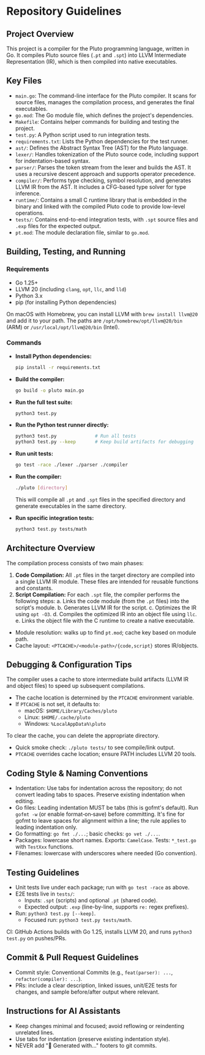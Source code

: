 # Repository Guidelines

## Project Overview

This project is a compiler for the Pluto programming language, written in Go. It compiles Pluto source files (`.pt` and `.spt`) into LLVM Intermediate Representation (IR), which is then compiled into native executables.

## Key Files

*   `main.go`: The command-line interface for the Pluto compiler. It scans for source files, manages the compilation process, and generates the final executables.
*   `go.mod`: The Go module file, which defines the project's dependencies.
*   `Makefile`: Contains helper commands for building and testing the project.
*   `test.py`: A Python script used to run integration tests.
*   `requirements.txt`: Lists the Python dependencies for the test runner.
*   `ast/`: Defines the Abstract Syntax Tree (AST) for the Pluto language.
*   `lexer/`: Handles tokenization of the Pluto source code, including support for indentation-based syntax.
*   `parser/`: Parses the token stream from the lexer and builds the AST. It uses a recursive descent approach and supports operator precedence.
*   `compiler/`: Performs type checking, symbol resolution, and generates LLVM IR from the AST. It includes a CFG-based type solver for type inference.
*   `runtime/`: Contains a small C runtime library that is embedded in the binary and linked with the compiled Pluto code to provide low-level operations.
*   `tests/`: Contains end-to-end integration tests, with `.spt` source files and `.exp` files for the expected output.
*   `pt.mod`: The module declaration file, similar to `go.mod`.

## Building, Testing, and Running

### Requirements

*   Go 1.25+
*   LLVM 20 (including `clang`, `opt`, `llc`, and `lld`)
*   Python 3.x
*   pip (for installing Python dependencies)

On macOS with Homebrew, you can install LLVM with `brew install llvm@20` and add it to your path. The paths are `/opt/homebrew/opt/llvm@20/bin` (ARM) or `/usr/local/opt/llvm@20/bin` (Intel).

### Commands

*   **Install Python dependencies:**
    ```bash
    pip install -r requirements.txt
    ```

*   **Build the compiler:**
    ```bash
    go build -o pluto main.go
    ```

*   **Run the full test suite:**
    ```bash
    python3 test.py
    ```

*   **Run the Python test runner directly:**
    ```bash
    python3 test.py              # Run all tests
    python3 test.py --keep       # Keep build artifacts for debugging
    ```

*   **Run unit tests:**
    ```bash
    go test -race ./lexer ./parser ./compiler
    ```

*   **Run the compiler:**
    ```bash
    ./pluto [directory]
    ```
    This will compile all `.pt` and `.spt` files in the specified directory and generate executables in the same directory.

*   **Run specific integration tests:**
    ```bash
    python3 test.py tests/math
    ```

## Architecture Overview

The compilation process consists of two main phases:

1.  **Code Compilation:** All `.pt` files in the target directory are compiled into a single LLVM IR module. These files are intended for reusable functions and constants.
2.  **Script Compilation:** For each `.spt` file, the compiler performs the following steps:
    a.  Links the code module (from the `.pt` files) into the script's module.
    b.  Generates LLVM IR for the script.
    c.  Optimizes the IR using `opt -O3`.
    d.  Compiles the optimized IR into an object file using `llc`.
    e.  Links the object file with the C runtime to create a native executable.

- Module resolution: walks up to find `pt.mod`; cache key based on module path.
- Cache layout: `<PTCACHE>/<module-path>/{code,script}` stores IR/objects.

## Debugging & Configuration Tips

The compiler uses a cache to store intermediate build artifacts (LLVM IR and object files) to speed up subsequent compilations.

*   The cache location is determined by the `PTCACHE` environment variable.
*   If `PTCACHE` is not set, it defaults to:
    *   macOS: `$HOME/Library/Caches/pluto`
    *   Linux: `$HOME/.cache/pluto`
    *   Windows: `%LocalAppData%\pluto`

To clear the cache, you can delete the appropriate directory.

- Quick smoke check: `./pluto tests/` to see compile/link output.
- `PTCACHE` overrides cache location; ensure PATH includes LLVM 20 tools.

## Coding Style & Naming Conventions
- Indentation: Use tabs for indentation across the repository; do not convert leading tabs to spaces. Preserve existing indentation when editing.
- Go files: Leading indentation MUST be tabs (this is gofmt's default). Run `gofmt -w` (or enable format‑on‑save) before committing. It's fine for gofmt to leave spaces for alignment within a line; the rule applies to leading indentation only.
- Go formatting: `go fmt ./...`; basic checks: `go vet ./...`.
- Packages: lowercase short names. Exports: `CamelCase`. Tests: `*_test.go` with `TestXxx` functions.
- Filenames: lowercase with underscores where needed (Go convention).

## Testing Guidelines
- Unit tests live under each package; run with `go test -race` as above.
- E2E tests live in `tests/`:
  - Inputs: `.spt` (scripts) and optional `.pt` (shared code).
  - Expected output: `.exp` (line-by-line, supports `re:` regex prefixes).
- Run: `python3 test.py [--keep]`.
  - Focused run: `python3 test.py tests/math`.

CI: GitHub Actions builds with Go 1.25, installs LLVM 20, and runs `python3 test.py` on pushes/PRs.

## Commit & Pull Request Guidelines
- Commit style: Conventional Commits (e.g., `feat(parser): ...`, `refactor(compiler): ...`).
- PRs: include a clear description, linked issues, unit/E2E tests for changes, and sample before/after output where relevant.

## Instructions for AI Assistants
- Keep changes minimal and focused; avoid reflowing or reindenting unrelated lines.
- Use tabs for indentation (preserve existing indentation style).
- NEVER add "🤖 Generated with..." footers to git commits.